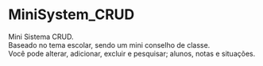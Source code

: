 # MiniSystem_CRUD

Mini Sistema CRUD. <br>
Baseado no tema escolar, sendo um mini conselho de classe. <br>
Você pode alterar, adicionar, excluir e pesquisar; alunos, notas e situações.
